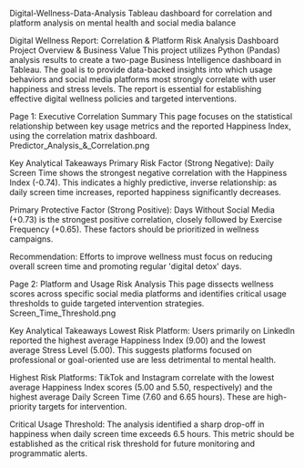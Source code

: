 Digital-Wellness-Data-Analysis
Tableau dashboard for correlation and platform analysis on mental health and social media balance

Digital Wellness Report: Correlation & Platform Risk Analysis Dashboard
Project Overview & Business Value
This project utilizes Python (Pandas) analysis results to create a two-page Business Intelligence dashboard in Tableau. The goal is to provide data-backed insights into which usage behaviors and social media platforms most strongly correlate with user happiness and stress levels. The report is essential for establishing effective digital wellness policies and targeted interventions.

Page 1: Executive Correlation Summary
This page focuses on the statistical relationship between key usage metrics and the reported Happiness Index, using the correlation matrix dashboard.
Predictor_Analysis_&_Correlation.png

Key Analytical Takeaways
Primary Risk Factor (Strong Negative): Daily Screen Time shows the strongest negative correlation with the Happiness Index (-0.74). This indicates a highly predictive, inverse relationship: as daily screen time increases, reported happiness significantly decreases.

Primary Protective Factor (Strong Positive): Days Without Social Media (+0.73) is the strongest positive correlation, closely followed by Exercise Frequency (+0.65). These factors should be prioritized in wellness campaigns.

Recommendation: Efforts to improve wellness must focus on reducing overall screen time and promoting regular 'digital detox' days.

Page 2: Platform and Usage Risk Analysis
This page dissects wellness scores across specific social media platforms and identifies critical usage thresholds to guide targeted intervention strategies.
Screen_Time_Threshold.png

Key Analytical Takeaways
Lowest Risk Platform: Users primarily on LinkedIn reported the highest average Happiness Index (9.00) and the lowest average Stress Level (5.00). This suggests platforms focused on professional or goal-oriented use are less detrimental to mental health.

Highest Risk Platforms: TikTok and Instagram correlate with the lowest average Happiness Index scores (5.00 and 5.50, respectively) and the highest average Daily Screen Time (7.60 and 6.65 hours). These are high-priority targets for intervention.

Critical Usage Threshold: The analysis identified a sharp drop-off in happiness when daily screen time exceeds 6.5 hours. This metric should be established as the critical risk threshold for future monitoring and programmatic alerts.
